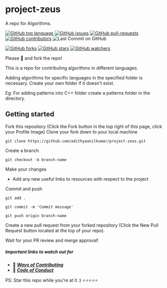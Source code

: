 # project-zeus
A repo for Algorithms.

[![GitHub top language](https://img.shields.io/github/languages/top/adithyaanilkumar/project-zeus?color=yellow&logo=c++)]() 
[![GitHub issues](https://img.shields.io/github/issues/adithyaanilkumar/project-zeus.svg)](https://GitHub.com/adithyaanilkumar/project-zeus/issues/)
[![GitHub pull-requests](https://img.shields.io/github/issues-pr/adithyaanilkumar/project-zeus.svg)](https://adithyaanilkumar/project-zeus/webtech//pull/)
[![GitHub contributors](https://img.shields.io/github/contributors/adithyaanilkumar/project-zeus.svg)](https://adithyaanilkumar/project-zeus/webtech/graphs/contributors/)
![Last Commit on GitHub](https://img.shields.io/github/last-commit/adithyaanilkumar/project-zeus.svg)


[![GitHub forks](https://img.shields.io/github/forks/adithyaanilkumar/project-zeus.svg?style=social&label=Fork&maxAge=2592000)](https://github.com/adithyaanilkumar/project-zeus)
[![GitHub stars](https://img.shields.io/github/stars/adithyaanilkumar/project-zeus.svg?style=social&label=Star&maxAge=2592000)](https://github.com/adithyaanilkumar/project-zeus)
[![GitHub watchers](https://img.shields.io/github/watchers/adithyaanilkumar/project-zeus.svg?style=social&label=Watch&maxAge=2592000)](https://github.com/kaiiyer/adithyaanilkumar/project-zeus)

Please 🌟 and fork the repo!

This is a repo for contributing algorithms in different languages.

Adding algorithms for specific languages in the specified folder is necessary.
Create your own folder if it doesn't exist.

Eg:
For adding patterns into C++ folder create a patterns folder in the directory.

## Getting started

Fork this repository (Click the Fork button in the top right of this page, click your Profile Image)
Clone your fork down to your local machine

    git clone https://github.com/adithyaanilkumar/project-zeus.git

Create a branch

    git checkout -b branch-name

Make your changes
    
 - Add any new useful links to resources with respect to the project


Commit and push

    git add .

    git commit -m 'Commit message'

    git push origin branch-name

Create a new pull request from your forked repository (Click the New Pull Request button located at the top of your repo).

Wait for your PR review and merge approval!

##### **Important links to watch out for**
  * 🔗 [_**Ways of Contributing**_](CONTRIBUTING.md)
  * 🔗 [_**Code of Conduct**_](CODE_OF_CONDUCT.md)

PS: Star this repo while you're at it :) ⭐⭐⭐⭐⭐







